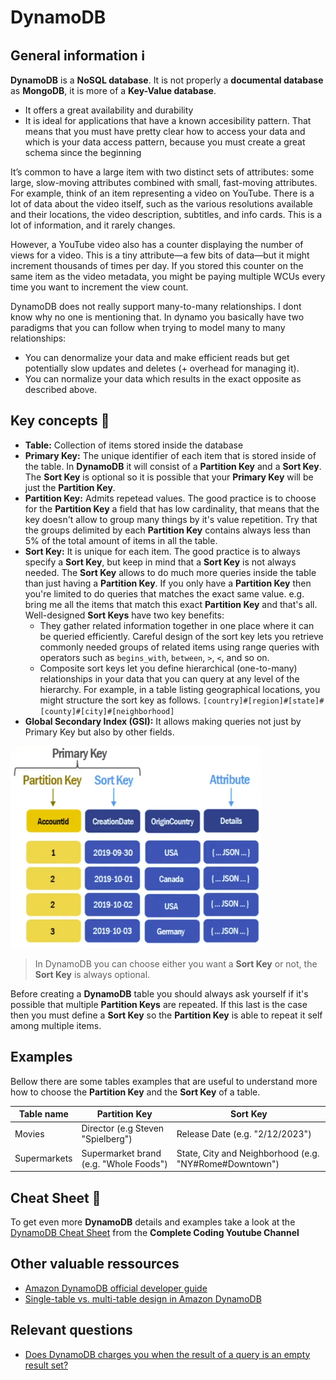 # DynamoDB

## General information ℹ️

**DynamoDB** is a **NoSQL database**. It is not properly a **documental database** as **MongoDB**, it is more of a **Key-Value database**.
- It offers a great availability and durability
- It is ideal for applications that have a known accesibility pattern. That means that you must have pretty clear how to access your data and which is your data access pattern, because you must create a great schema since the beginning

It’s common to have a large item with two distinct sets of attributes: some large, slow-moving attributes combined with small, fast-moving attributes. For example, think of an item representing a video on YouTube. There is a lot of data about the video itself, such as the various resolutions available and their locations, the video description, subtitles, and info cards. This is a lot of information, and it rarely changes.

However, a YouTube video also has a counter displaying the number of views for a video. This is a tiny attribute—a few bits of data—but it might increment thousands of times per day. If you stored this counter on the same item as the video metadata, you might be paying multiple WCUs every time you want to increment the view count.

DynamoDB does not really support many-to-many relationships. I dont know why no one is mentioning that. In dynamo you basically have two paradigms that you can follow when trying to model many to many relationships: 
- You can denormalize your data and make efficient reads but get potentially slow updates and deletes (+ overhead for managing it). 
- You can normalize your data which results in the exact opposite as described above.

## Key concepts 🔑

- **Table:** Collection of items stored inside the database
- **Primary Key:** The unique identifier of each item that is stored inside of the table. In **DynamoDB** it will consist of a **Partition Key** and a **Sort Key**. The **Sort Key** is optional so it is possible that your **Primary Key** will be just the **Partition Key**.
- **Partition Key:** Admits repetead values. The good practice is to choose for the **Partition Key** a field that has low cardinality, that means that the key doesn't allow to group many things by it's value repetition. Try that the groups delimited by each **Partition Key** contains always less than 5% of the total amount of items in all the table.
- **Sort Key:** It is unique for each item. The good practice is to always specify a **Sort Key**, but keep in mind that a **Sort Key** is not always needed. The **Sort Key** allows to do much more queries inside the table than just having a **Partition Key**. If you only have a **Partition Key** then you're limited to do queries that matches the exact same value. e.g. bring me all the items that match this exact **Partition Key** and that's all. Well-designed **Sort Keys** have two key benefits:
	- They gather related information together in one place where it can be queried efficiently. Careful design of the sort key lets you retrieve commonly needed groups of related items using range queries with operators such as `begins_with`, `between`, `>`, `<`, and so on.
	- Composite sort keys let you define hierarchical (one-to-many) relationships in your data that you can query at any level of the hierarchy. For example, in a table listing geographical locations, you might structure the sort key as follows.  `[country]#[region]#[state]#[county]#[city]#[neighborhood]`
- **Global Secondary Index (GSI):** It allows making queries not just by Primary Key but also by other fields.

![DynamoDB table structure](./assets/tableExample.png)


> In DynamoDB you can choose either you want a **Sort Key** or not, the **Sort Key** is always optional.

Before creating a **DynamoDB** table you should always ask yourself if it's possible that multiple **Partition Keys** are repeated. If this last is the case then you must define a **Sort Key** so the **Partition Key** is able to repeat it self among multiple items.

## Examples

Bellow there are some tables examples that are useful to understand more how to choose the **Partition Key** and the **Sort Key** of a table.

| Table name | Partition Key | Sort Key |
|------------|---------------|----------|
| Movies | Director (e.g Steven "Spielberg") | Release Date (e.g. "2/12/2023") |
| Supermarkets | Supermarket brand (e.g. "Whole Foods") | State, City and Neighborhood (e.g. "NY#Rome#Downtown") |

## Cheat Sheet 📄

To get even more **DynamoDB** details and examples take a look at the [DynamoDB Cheat Sheet](./assets/dynamoDbCheatSheet.pdf) from the **Complete Coding Youtube Channel**

## Other valuable ressources

- [Amazon DynamoDB official developer guide](https://docs.aws.amazon.com/amazondynamodb/latest/developerguide/Introduction.html)
- [Single-table vs. multi-table design in Amazon DynamoDB](https://aws.amazon.com/blogs/database/single-table-vs-multi-table-design-in-amazon-dynamodb/)

## Relevant questions

- [Does DynamoDB charges you when the result of a query is an empty result set?](https://stackoverflow.com/questions/36340138/does-dynamodb-query-that-returns-an-empty-result-set-consume-any-capacity)